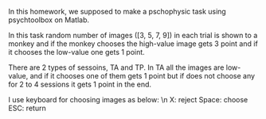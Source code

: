 In this homework, we supposed to make a pschophysic task using psychtoolbox on Matlab. 

In this task random number of images ([3, 5, 7, 9]) in each trial is shown to a monkey and if the monkey chooses the high-value image gets 3 point and if it chooses the low-value one gets 1 point.

There are 2 types of sessoins, TA and TP. In TA all the images are low-value, and if it chooses one of them gets 1 point but if does not choose any for 2 to 4 sessions it gets 1 point in the end.

I use keyboard for choosing images as below: \n
X: reject
Space: choose
ESC: return
